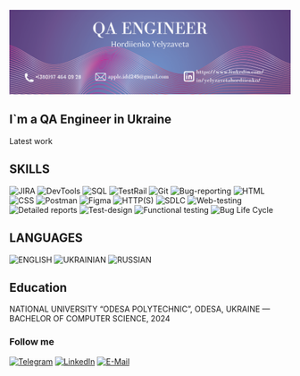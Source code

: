 [![Header](https://github.com/suuuree/suuuree/blob/main/assets/Header.png)](https://www.linkedin.com/in/yelyzavetahordiienko/)

## I`m a QA Engineer in Ukraine

Latest work

## SKILLS
![JIRA](https://img.shields.io/badge/-JIRA-EE82EE?style-for-the-budge&logo=JIRA&logoColor=)
![DevTools](https://img.shields.io/badge/-DevTools-9370DB?style-for-the-budge&logo=Dev&logoColor=)
![SQL](https://img.shields.io/badge/-SQL-4B0082?style-for-the-budge&logo=MongoDB&logoColor=FFFFFF)
![TestRail](https://img.shields.io/badge/-TestRail-EE82EE?style-for-the-budge&logo=TestRail&logoColor=FFFFFF)
![Git](https://img.shields.io/badge/-Git-1E90FF?style-for-the-budge&logo=Git&logoColor=FFFFFF)
![Bug-reporting](https://img.shields.io/badge/-Bug_reporting-FF6347?style-for-the-budge&logo=Bug&logoColor=FFFFFF)
![HTML](https://img.shields.io/badge/-HTML-00FA9A?style-for-the-budge&logo=HTML5&logoColor=FFFFFF)
![CSS](https://img.shields.io/badge/-CSS-8A2BE2?style-for-the-budge&logo=CSS3&logoColor=FFFFFF)
![Postman](https://img.shields.io/badge/-Postman-FF4500?style-for-the-budge&logo=Postman&logoColor=FFFFFF)
![Figma](https://img.shields.io/badge/-Figma-87CEFA?style-for-the-budge&logo=Figma&logoColor=FFFFFF)
![HTTP(S)](https://img.shields.io/badge/-HTTPS-1E90FF?style-for-the-budge&logo=HTTP&logoColor=FFFFFF)
![SDLC](https://img.shields.io/badge/-SDLC-9400D3?style-for-the-budge&logo=SDLC&logoColor=FFFFFF)
![Web-testing](https://img.shields.io/badge/-Web_testing-0000CD?style-for-the-budge&logo=WEB&logoColor=FFFFFF)
![Detailed reports](https://img.shields.io/badge/-Detailed_reports-3CB371?style-for-the-budge&logo=WEB&logoColor=FFFFFF)
![Test-design](https://img.shields.io/badge/-Test_design-3CB371?style-for-the-budge&logo=WEB&logoColor=FFFFFF)
![Functional testing](https://img.shields.io/badge/-Functional_testing-3CB371?style-for-the-budge&logo=WEB&logoColor=FFFFFF)
![Bug Life Cycle](https://img.shields.io/badge/-Bug_Life_Cycle-3CB371?style-for-the-budge&logo=WEB&logoColor=FFFFFF)

## LANGUAGES
![ENGLISH](https://img.shields.io/badge/-ENGLISH_Intermediate-20B2AA?style-for-the-budge&logo=WEB&logoColor=FFFFFF)
![UKRAINIAN](https://img.shields.io/badge/-UKRAINIAN_Fluent-20B2AA?style-for-the-budge&logo=WEB&logoColor=FFFFFF)
![RUSSIAN](https://img.shields.io/badge/-RUSSIAN_Fluent-20B2AA?style-for-the-budge&logo=WEB&logoColor=FFFFFF)

## Education
NATIONAL UNIVERSITY “ODESA POLYTECHNIC”, ODESA, UKRAINE — BACHELOR 
OF COMPUTER SCIENCE, 2024

### Follow me
[![Telegram](https://img.shields.io/badge/-Telegram-1E90FF?style-for-the-budge&logo=Telegram&logoColor=FFFFFF)](https://t.me/suuuureee)
[![LinkedIn](https://img.shields.io/badge/-LinkedIn-4682B4?style-for-the-budge&logo=LinkedIn&logoColor=FFFFFF)](https://www.linkedin.com/in/yelyzavetahordiienko/)
[![E-Mail](https://img.shields.io/badge/-GMail-FF0000?style-for-the-budge&logo=gmail&logoColor=FFFFFF)](apple.idd245@gmail.com)


